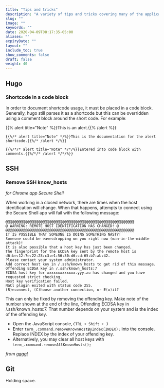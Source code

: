 ```yaml
---
title: "Tips and tricks"
description: "A variety of tips and tricks covering many of the applications I use."
slug: ""
image: ""
keywords: ""
date: 2020-04-09T08:17:35-05:00
aliases: ""
expiryDate: ""
layout: ""
include_toc: true
show_comments: false
draft: false
weight: 40
---
```


## Hugo

### Shortcode in a code block

In order to document shortcode usage, it must be placed in a code block. Generally, hugo still parses it as a shortcode but this can be overridden using a comment block around the short code. For example:

{{% alert title="Note" %}}This is an alert.{{% /alert %}}

```
{{%/* alert title="Note" */%}}This is the documentation for the alert shortcode.{{%/* /alert */%}}

{{%/*/* alert title="Note" */*/%}}Entered into code block with comments.{{%/*/* /alert */*/%}}
```


## SSH

### Remove SSH know_hosts

*for Chrome app Secure Shell*

When working in a closed network, there are times when the host identification will change. When that happens, attempts to connect using the Secure Shell app will fail with the following message:

```
@@@@@@@@@@@@@@@@@@@@@@@@@@@@@@@@@@@@@@@@@@@@@@@@@@@@@@@@@@@
@ WARNING: REMOTE HOST IDENTIFICATION HAS CHANGED! @
@@@@@@@@@@@@@@@@@@@@@@@@@@@@@@@@@@@@@@@@@@@@@@@@@@@@@@@@@@@
IT IS POSSIBLE THAT SOMEONE IS DOING SOMETHING NASTY!
Someone could be eavesdropping on you right now (man-in-the-middle attack)!
It is also possible that a host key has just been changed.
The fingerprint for the ECDSA key sent by the remote host is
d6:be:12:7e:22:23:c3:e1:56:30:d6:cd:65:b7:ab:42.
Please contact your system administrator.
Add correct host key in /.ssh/known_hosts to get rid of this message.
Offending ECDSA key in /.ssh/known_hosts:7
ECDSA host key for xxxxxxxxxxxxx.yyy.au has changed and you have requested strict checking.
Host key verification failed.
NaCl plugin exited with status code 255.
(R)econnect, (C)hoose another connection, or E(x)it?
```

This can only be fixed by removing the offending key. Make note of the number shown at the end of the line, Offending ECDSA key in /.ssh/known_hosts:7. That number depends on your system and is the index of the offending key.

* Open the JavaScript console, `CTRL + Shift + J`
* Enter `term_.command.removeKnownHostByIndex(INDEX);` into the console. Replace INDEX by the index of your offending key.
* Alternatively, you may clear all host keys with `term_.command.removeAllKnownHosts();`

*from [gaggl](https://www.gaggl.com/2015/07/chromeos-removing-ssh-known_hosts-from-chromebook/)*


## Git

Holding space.

